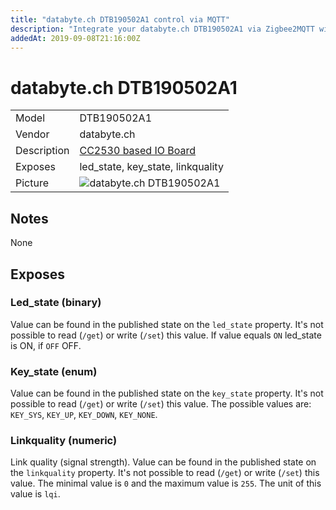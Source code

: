 ```yaml
---
title: "databyte.ch DTB190502A1 control via MQTT"
description: "Integrate your databyte.ch DTB190502A1 via Zigbee2MQTT with whatever smart home infrastructure you are using without the vendors bridge or gateway."
addedAt: 2019-09-08T21:16:00Z
---
```


<!-- !!!! -->
<!-- ATTENTION: This file is auto-generated through docgen! -->
<!-- You can only edit the "## Notes"-Section. -->
<!-- !!!! -->

# databyte.ch DTB190502A1

|     |     |
|-----|-----|
| Model | DTB190502A1  |
| Vendor  | databyte.ch  |
| Description | [CC2530 based IO Board](https://databyte.ch/zigbee-dev-board-dtb190502a) |
| Exposes | led_state, key_state, linkquality |
| Picture | ![databyte.ch DTB190502A1](https://psi-4ward.github.io/zigbee2mqtt.io/images/devices/DTB190502A1.jpg) |


## Notes

None



## Exposes

### Led_state (binary)
Value can be found in the published state on the `led_state` property.
It's not possible to read (`/get`) or write (`/set`) this value.
If value equals `ON` led_state is ON, if `OFF` OFF.

### Key_state (enum)
Value can be found in the published state on the `key_state` property.
It's not possible to read (`/get`) or write (`/set`) this value.
The possible values are: `KEY_SYS`, `KEY_UP`, `KEY_DOWN`, `KEY_NONE`.

### Linkquality (numeric)
Link quality (signal strength).
Value can be found in the published state on the `linkquality` property.
It's not possible to read (`/get`) or write (`/set`) this value.
The minimal value is `0` and the maximum value is `255`.
The unit of this value is `lqi`.

